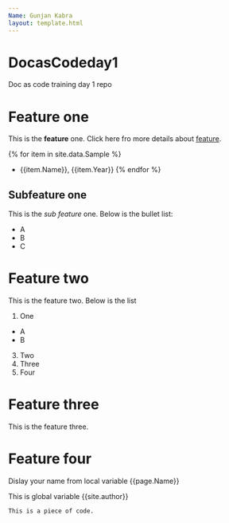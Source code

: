 ```yaml
---
Name: Gunjan Kabra
layout: template.html
---
```


# DocasCodeday1
Doc as code training day 1 repo

# Feature one

This is the **feature** one. Click here fro more details about [feature](https://techwriterstribe.com/course/docs-as-code-jekyll/).

{% for item in site.data.Sample %} 
- {{item.Name}}, {{item.Year}} 
{% endfor %}

## Subfeature one

This is the _sub feature_ one. Below is the bullet list:
- A
- B
- C

# Feature two

This is the feature two. Below is the list
1. One
 * A
 * B
3. Two
4. Three
5. Four

# Feature three

This is the feature three.

# Feature four

Dislay your name from local variable {{page.Name}}

This is global variable {{site.author}}

````
This is a piece of code.
````
